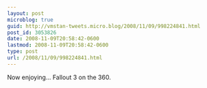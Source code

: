 ```yaml
---
layout: post
microblog: true
guid: http://vmstan-tweets.micro.blog/2008/11/09/998224841.html
post_id: 3053826
date: 2008-11-09T20:58:42-0600
lastmod: 2008-11-09T20:58:42-0600
type: post
url: /2008/11/09/998224841.html
---
```

Now enjoying... Fallout 3 on the 360.
